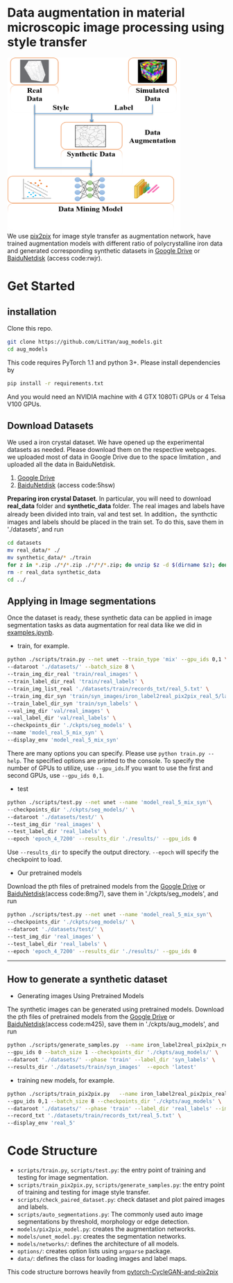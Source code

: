 # Data augmentation in material microscopic image processing using style transfer

<img src="./imgs/process.png" width="400" height="400" alt="data augmentation strategy"/><br>
We use [pix2pix](https://github.com/junyanz/pytorch-CycleGAN-and-pix2pix.git) for image style transfer as augmentation network, have trained augmentation models with different ratio of polycrystalline iron data and generated corresponding synthetic datasets in [Google Drive](https://drive.google.com/drive/folders/1gaYX4draApnFKRZi5NSA0ggbBNoMimFP?usp=sharing) or [BaiduNetdisk](https://pan.baidu.com/s/1tdCBcQprOh9gFZuuqcPcOw) (access code:rwjr).

# Get Started
## installation
Clone this repo.
```bash
git clone https://github.com/LitYan/aug_models.git
cd aug_models
```
This code requires PyTorch 1.1 and python 3+. Please install dependencies by
```bash
pip install -r requirements.txt
```
And you would need an NVIDIA machine with 4 GTX 1080Ti GPUs or 4 Telsa V100 GPUs.

## Download Datasets
We used a iron crystal dataset. We have opened up the experimental datasets as needed. Please download them on the respective webpages. we uploaded most of data in Google Drive due to the space limitation , and uploaded all the data in BaiduNetdisk.
1. [Google Drive](https://drive.google.com/drive/folders/1DSePVowja0HyDmZ9g7Xlef4VW_YGqA_u?usp=sharing)
2. [BaiduNetdisk](https://pan.baidu.com/s/1Kdi-6-lJKI3c7prLRqVYVw) (access code:5hsw)

**Preparing iron crystal Dataset**. In particular, you will need to download **real_data** folder and **synthetic_data** folder. The real images and labels have already been divided into train, val and test set. In addition，the synthctic images and labels should be placed in the train set. To do this, save them in './datasets', and run
```bash
cd datasets
mv real_data/* ./
mv synthetic_data/* ./train
for z in *.zip ./*/*.zip ./*/*/*.zip; do unzip $z -d $(dirname $z); done
rm -r real_data synthetic_data
cd ../
```
## Applying in Image segmentations

Once the dataset is ready, these synthetic data can be applied in image segmentation tasks as data augmentation for real data like we did in [examples.ipynb](./examples.ipynb).

* train, for example.
```bash
python ./scripts/train.py --net unet --train_type 'mix' --gpu_ids 0,1 \
--dataroot './datasets/' --batch_size 8 \
--train_img_dir_real 'train/real_images' \
--train_label_dir_real 'train/real_labels' \
--train_img_list_real './datasets/train/records_txt/real_5.txt' \
--train_img_dir_syn 'train/syn_images/iron_label2real_pix2pix_real_5/latest' \
--train_label_dir_syn 'train/syn_labels' \
--val_img_dir 'val/real_images' \
--val_label_dir 'val/real_labels' \
--checkpoints_dir './ckpts/seg_models' \
--name 'model_real_5_mix_syn' \
--display_env 'model_real_5_mix_syn'
```
There are many options you can specify. Please use `python train.py --help`. The specified options are printed to the console. To specify the number of GPUs to utilize, use `--gpu_ids`.If you want to use the first and second GPUs, use `--gpu_ids 0,1`.

* test
```bash
python ./scripts/test.py --net unet --name 'model_real_5_mix_syn'\
--checkpoints_dir './ckpts/seg_models/' \
--dataroot './datasets/test/' \
--test_img_dir 'real_images' \
--test_label_dir 'real_labels' \
--epoch 'epoch_4_7200' --results_dir './results/' --gpu_ids 0
```
Use `--results_dir` to specify the output directory. `--epoch` will specify the checkpoint to load.

* Our pretrained models

Download the pth files of pretrained models from the [Google Drive](https://drive.google.com/drive/folders/1ZGARJIMT3nUw5pzw0ztD8Ql5OwS9aCW0?usp=sharing) or [BaiduNetdisk](https://pan.baidu.com/s/12I5YETYNTLCuhGsGR4205w)(access code:8mg7), save them in './ckpts/seg_models', and run
```bash
python ./scripts/test.py --net unet --name 'model_real_5_mix_syn'\
--checkpoints_dir './ckpts/seg_models/' \
--dataroot './datasets/test/' \
--test_img_dir 'real_images' \
--test_label_dir 'real_labels' \
--epoch 'epoch_4_7200' --results_dir './results/' --gpu_ids 0
```
***
## How to generate a synthetic dataset 
* Generating images Using Pretrained Models

The synthetic images can be generated using pretrained models.
Download the pth files of pretrained models from the [Google Drive](https://drive.google.com/drive/folders/152csoud9uHsxXEQNosucTPiWopFFAIFw?usp=sharing) or [BaiduNetdisk](https://pan.baidu.com/s/1jlx0aKRe4WA7JkbnQ8TMNg)(access code:m425), save them in './ckpts/aug_models', and run
```bash
python ./scripts/generate_samples.py  --name iron_label2real_pix2pix_real_5  --num_test 28800 \
--gpu_ids 0 --batch_size 1 --checkpoints_dir './ckpts/aug_models/' \
--dataroot './datasets/' --phase 'train' --label_dir 'syn_labels' \
--results_dir './datasets/train/syn_images'  --epoch 'latest'
```
* training new models, for example.
```bash
python ./scripts/train_pix2pix.py   --name iron_label2real_pix2pix_real_5 \
--gpu_ids 0,1 --batch_size 8 --checkpoints_dir './ckpts/aug_models' \
--dataroot './datasets/' --phase 'train' --label_dir 'real_labels' --image_dir 'real_images' \
--record_txt './datasets/train/records_txt/real_5.txt' \
--display_env 'real_5'
```
# Code Structure
- `scripts/train.py`, `scripts/test.py`: the entry point of training and testing for image segmentation.
- `scripts/train_pix2pix.py`, `scripts/generate_samples.py`: the entry point of training and testing for image style transfer.
- `scripts/check_paired_dataset.py`: check dataset and plot paired images and labels.
- `scripts/auto_segmentations.py`: The commonly used auto image segmentations by threshold, morphology or edge detection.
- `models/pix2pix_model.py`: creates the augmentation networks.
- `models/unet_model.py`: creates the segmentation networks.
- `models/networks/`: defines the architecture of all models.
- `options/`: creates option lists using `argparse` package.
- `data/`: defines the class for loading images and label maps.

This code structure borrows heavily from [pytorch-CycleGAN-and-pix2pix](https://github.com/junyanz/pytorch-CycleGAN-and-pix2pix.git)